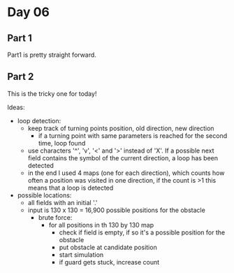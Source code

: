 # Day 06

## Part 1

Part1 is pretty straight forward.

## Part 2

This is the tricky one for today!

Ideas:

* loop detection:
  * keep track of turning points position, old direction, new direction
    * if a turning point with same parameters is reached for the second time, loop found
  * use characters '^', 'v', '<' and '>' instead of 'X'. If a possible next field contains the symbol of the current direction, a loop has been detected
  * in the end I used 4 maps (one for each direction), which counts how often a position was visited in one direction, if the count is >1 this means that a loop is detected
* possible locations:
  * all fields with an initial '.'
  * input is 130 x 130 = 16,900 possible positions for the obstacle
    * brute force:
      * for all positions in th 130 by 130 map
        * check if field is empty, if so it's a possible position for the obstacle
        * put obstacle at candidate position
        * start simulation
        * if guard gets stuck, increase count
